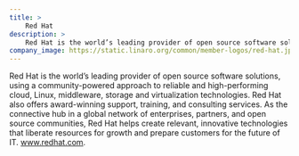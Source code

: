 ```yaml
---
title: >
    Red Hat
description: >
    Red Hat is the world’s leading provider of open source software solutions, using a community-powered approach to reliable and high-performing cloud, Linux, middleware, storage and virtualization technologies.
company_image: https://static.linaro.org/common/member-logos/red-hat.jpg
---
```

Red Hat is the world’s leading provider of open source software solutions, using a community-powered approach to reliable and high-performing cloud, Linux, middleware, storage and virtualization technologies. Red Hat also offers award-winning support, training, and consulting services. As the connective hub in a global network of enterprises, partners, and open source communities, Red Hat helps create relevant, innovative technologies that liberate resources for growth and prepare customers for the future of IT. www.redhat.com.

